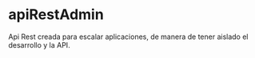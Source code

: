 # apiRestAdmin

Api Rest creada para escalar aplicaciones, de manera de tener aislado el desarrollo y la API.
